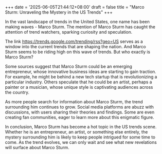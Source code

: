 +++
date = '2025-06-05T21:44:12+08:00'
draft = false
title = "Marco Sturm: Unraveling the Mystery in the US Trends"
+++

In the vast landscape of trends in the United States, one name has been making waves - Marco Sturm. The mention of Marco Sturm has caught the attention of trend watchers, sparking curiosity and speculation.

The link https://trends.google.com/trending/rss?geo=US serves as a window into the current trends that are shaping the nation. And Marco Sturm seems to be riding high on this wave of trends. But who exactly is Marco Sturm?

Some sources suggest that Marco Sturm could be an emerging entrepreneur, whose innovative business ideas are starting to gain traction. For example, he might be behind a new tech startup that is revolutionizing a particular industry. Others speculate that he could be an artist, perhaps a painter or a musician, whose unique style is captivating audiences across the country.

As more people search for information about Marco Sturm, the trend surrounding him continues to grow. Social media platforms are abuzz with discussions, with users sharing their theories and findings. Some are even creating fan communities, eager to learn more about this enigmatic figure.

In conclusion, Marco Sturm has become a hot topic in the US trends scene. Whether he is an entrepreneur, an artist, or something else entirely, the mystery surrounding him is likely to keep people intrigued for some time to come. As the trend evolves, we can only wait and see what new revelations will surface about Marco Sturm.